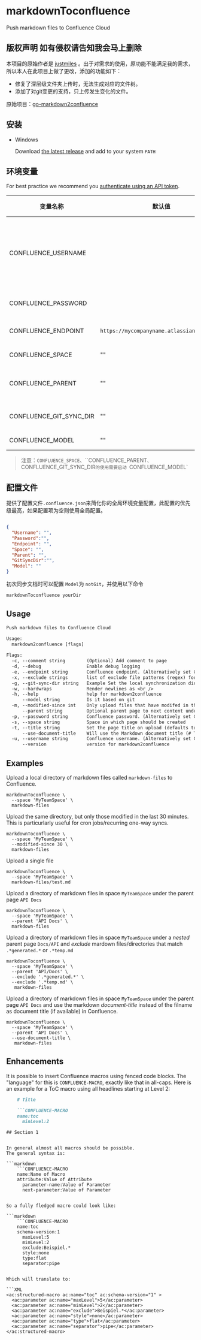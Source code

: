 # markdownToconfluence

Push markdown files to Confluence Cloud

## 版权声明  如有侵权请告知我会马上删除

本项目的原始作者是 [justmiles](https://github.com/justmiles) 。出于对需求的使用，原功能不能满足我的需求，所以本人在此项目上做了更改，添加的功能如下：

- 修复了深层级文件夹上传时，无法生成对应的文件树。
- 添加了对git变更的支持，只上传发生变化的文件。

原始项目：[go-markdown2confluence](https://github.com/justmiles/go-markdown2confluence)

## 安装

- Windows

  Download [the latest release](https://github.com/wyw-s/markdownToConfluence/releases/download/v4.1.0/markdownToConfluence_4.1.0_windows_x86_64.tar.gz) and add to your system `PATH`

## 环境变量

For best practice we recommend you [authenticate using an API token](https://id.atlassian.com/manage/api-tokens).

| 变量名称                | 默认值                                     | 可选值 | 说明                                                         |
| ----------------------- | ------------------------------------------ | ------ | ------------------------------------------------------------ |
| CONFLUENCE_USERNAME     |                                            |        | Confluence Cloud的用户名。 当使用API令牌时，将此设置为您的完整电子邮件。 |
| CONFLUENCE_PASSWORD     |                                            |        | Confluence Cloud的API令牌或密码                              |
| CONFLUENCE_ENDPOINT     | `https://mycompanyname.atlassian.net/wiki` |        | 你的confluence地址                                           |
| CONFLUENCE_SPACE        | ""                                         |        | 你的团队空间名                                               |
| CONFLUENCE_PARENT       | ""                                         |        | 你需要上传到的confluence父页面                               |
| CONFLUENCE_GIT_SYNC_DIR | ""                                         | docs   | 你本地需要同步的文件夹                                       |
| CONFLUENCE_MODEL        | ""                                         | Git    | 是否基于GIT                                                  |

> 注意：`CONFLUENCE_SPACE`、``CONFLUENCE_PARENT`、`CONFLUENCE_GIT_SYNC_DIR`的使用需要启动 `CONFLUENCE_MODEL`

## 配置文件

提供了配置文件`.confluence.json`来简化你的全局环境变量配置，此配置的优先级最高，如果配置项为空则使用全局配置。

```json

{
  "Username": "",
  "Password":"",
  "Endpoint": "",
  "Space": "",
  "Parent": "",
  "GitSyncDir":"",
  "Model": ""
}

```

初次同步文档时可以配置 `Model`为 `notGit`，并使用以下命令

```bash
markdownToconfluence yourDir
```

## Usage

```txt
Push markdown files to Confluence Cloud

Usage:                                                                                                                                                         
  markdown2confluence [flags]                                                                                                                                  
                                                                                                                                                               
Flags:                                                                                                                                                         
  -c, --comment string        (Optional) Add comment to page                                                                                                   
  -d, --debug                 Enable debug logging                                                                                                             
  -e, --endpoint string       Confluence endpoint. (Alternatively set CONFLUENCE_ENDPOINT environment variable) (default "https://mydomain.atlassian.net/wiki")
  -x, --exclude strings       list of exclude file patterns (regex) for that will be applied on markdown file paths                                            
  -g, --git-sync-dir string   Example Set the local synchronization directory                                                                                  
  -w, --hardwraps             Render newlines as <br />                                                                                                        
  -h, --help                  help for markdown2confluence                                                                                                     
      --model string          Is it based on git                                                                                                               
  -m, --modified-since int    Only upload files that have modifed in the past n minutes
      --parent string         Optional parent page to next content under
  -p, --password string       Confluence password. (Alternatively set CONFLUENCE_PASSWORD environment variable)
  -s, --space string          Space in which page should be created
  -t, --title string          Set the page title on upload (defaults to filename without extension)
      --use-document-title    Will use the Markdown document title (# Title) if available
  -u, --username string       Confluence username. (Alternatively set CONFLUENCE_USERNAME environment variable)
      --version               version for markdown2confluence
```

## Examples

Upload a local directory of markdown files called `markdown-files` to Confluence.

```shell
markdownToconfluence \
  --space 'MyTeamSpace' \
  markdown-files
```

Upload the same directory, but only those modified in the last 30 minutes. This is particurlarly useful for cron jobs/recurring one-way syncs.

```shell
markdownToconfluence \
  --space 'MyTeamSpace' \
  --modified-since 30 \
  markdown-files
```

Upload a single file

```shell
markdownToconfluence \
  --space 'MyTeamSpace' \
  markdown-files/test.md
```

Upload a directory of markdown files in space `MyTeamSpace` under the parent page `API Docs`

```shell
markdownToconfluence \
  --space 'MyTeamSpace' \
  --parent 'API Docs' \
  markdown-files
```

Upload a directory of markdown files in space `MyTeamSpace` under a _nested_ parent page `Docs/API` and _exclude_ mardown files/directories that match `.*generated.*` or `.*temp.md`

```shell
markdownToconfluence \
  --space 'MyTeamSpace' \
  --parent 'API/Docs' \
  --exclude '.*generated.*' \
  --exclude '.*temp.md' \
   markdown-files
```

Upload a directory of markdown files in space `MyTeamSpace` under the parent page  `API Docs` and use the markdown _document-title_ instead of the filname as document title (if available) in Confluence.

```shell
markdownToconfluence \
  --space 'MyTeamSpace' \
  --parent 'API Docs' \
  --use-document-title \
   markdown-files
```

## Enhancements

It is possible to insert Confluence macros using fenced code blocks.
The "language" for this is `CONFLUENCE-MACRO`, exactly like that in all-caps.
Here is an example for a ToC macro using all headlines starting at Level 2:

```markdown
    # Title

    ```CONFLUENCE-MACRO
    name:toc
      minLevel:2
```

    ## Section 1
```

In general almost all macros should be possible.
The general syntax is:

```markdown
    ```CONFLUENCE-MACRO
    name:Name of Macro
    attribute:Value of Attribute
      parameter-name:Value of Parameter
      next-parameter:Value of Parameter
```
```

So a fully fledged macro could look like:

```markdown
    ```CONFLUENCE-MACRO
    name:toc
    schema-version:1
      maxLevel:5
      minLevel:2
      exclude:Beispiel.*
      style:none
      type:flat
      separator:pipe
```
```

Which will translate to:

```XML
<ac:structured-macro ac:name="toc" ac:schema-version="1" >
  <ac:parameter ac:name="maxLevel">5</ac:parameter>
  <ac:parameter ac:name="minLevel">2</ac:parameter>
  <ac:parameter ac:name="exclude">Beispiel.*</ac:parameter>
  <ac:parameter ac:name="style">none</ac:parameter>
  <ac:parameter ac:name="type">flat</ac:parameter>
  <ac:parameter ac:name="separator">pipe</ac:parameter>
</ac:structured-macro>
```

